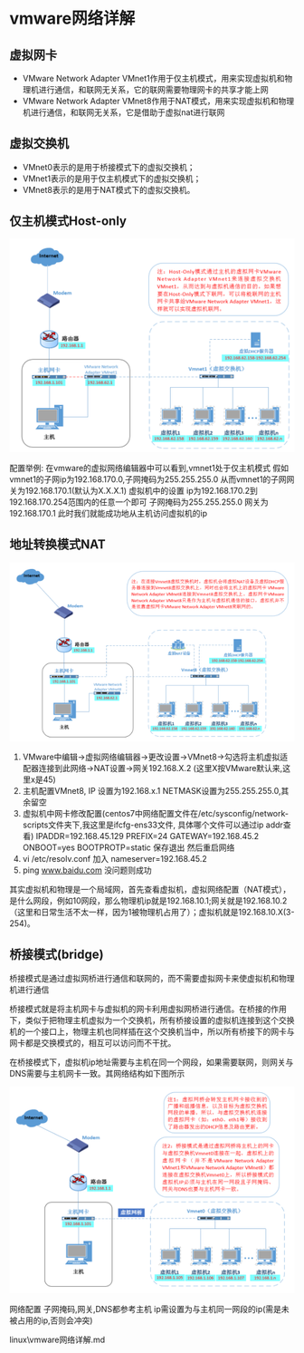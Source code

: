 # vmware网络详解

## 虚拟网卡

+ VMware Network Adapter VMnet1作用于仅主机模式，用来实现虚拟机和物理机进行通信，和联网无关系，它的联网需要物理网卡的共享才能上网
+ VMware Network Adapter VMnet8作用于NAT模式，用来实现虚拟机和物理机进行通信，和联网无关系，它是借助于虚拟nat进行联网

## 虚拟交换机

+ VMnet0表示的是用于桥接模式下的虚拟交换机；
+ VMnet1表示的是用于仅主机模式下的虚拟交换机；
+ VMnet8表示的是用于NAT模式下的虚拟交换机。

## 仅主机模式Host-only

![Host-only](./img/1535189807586614.png)

配置举例:
在vmware的虚拟网络编辑器中可以看到,vmnet1处于仅主机模式
假如vmnet1的子网ip为192.168.170.0,子网掩码为255.255.255.0
从而vmnet1的子网网关为192.168.170.1(默认为X.X.X.1)
虚拟机中的设置
    ip为192.168.170.2到192.168.170.254范围内的任意一个即可
    子网掩码为255.255.255.0
    网关为192.168.170.1
此时我们就能成功地从主机访问虚拟机的ip

## 地址转换模式NAT

![NAT](./img/1535189418496708.png)

1. VMware中编辑->虚拟网络编辑器->更改设置->VMnet8->勾选将主机虚拟适配器连接到此网络->NAT设置->网关192.168.X.2 (这里X按VMware默认来,这里x是45)
2. 主机配置VMnet8, IP 设置为192.168.x.1 NETMASK设置为255.255.255.0,其余留空
3. 虚拟机中网卡修改配置(centos7中网络配置文件在/etc/sysconfig/network-scripts文件夹下,我这里是ifcfg-ens33文件, 具体哪个文件可以通过ip addr查看) IPADDR=192.168.45.129 PREFIX=24 GATEWAY=192.168.45.2 ONBOOT=yes BOOTPROTP=static 保存退出 然后重启网络
4. vi /etc/resolv.conf 加入 nameserver=192.168.45.2
5. ping www.baidu.com 没问题则成功

其实虚拟机和物理是一个局域网，首先查看虚拟机，虚拟网络配置（NAT模式），是什么网段，例如10网段，那么物理机ip就是192.168.10.1;网关就是192.168.10.2（这里和日常生活不太一样，因为1被物理机占用了）；虚拟机就是192.168.10.X(3-254)。

## 桥接模式(bridge)

桥接模式是通过虚拟网桥进行通信和联网的，而不需要虚拟网卡来使虚拟机和物理机进行通信

桥接模式就是将主机网卡与虚拟机的网卡利用虚拟网桥进行通信。在桥接的作用下，类似于把物理主机虚拟为一个交换机，所有桥接设置的虚拟机连接到这个交换机的一个接口上，物理主机也同样插在这个交换机当中，所以所有桥接下的网卡与网卡都是交换模式的，相互可以访问而不干扰。

在桥接模式下，虚拟机ip地址需要与主机在同一个网段，如果需要联网，则网关与DNS需要与主机网卡一致。其网络结构如下图所示

![bridge](./img/1535188656993030.png)

网络配置
子网掩码,网关,DNS都参考主机
ip需设置为与主机同一网段的ip(需是未被占用的ip,否则会冲突)

linux\vmware网络详解.md
